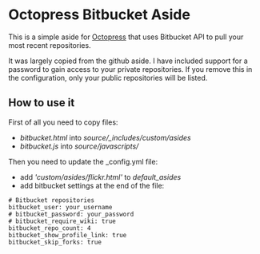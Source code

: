 # Octopress Bitbucket Aside

This is a simple aside for <a href="http://www.octopress.org">Octopress</a> that uses Bitbucket API to pull your most recent repositories.

It was largely copied from the github aside. I have included support for a password to gain access to your private repositories.  If you remove this in the configuration, only your public repositories will be listed.

## How to use it

First of all you need to copy files:

* *bitbucket.html* into *source/_includes/custom/asides*
* *bitbucket.js* into *source/javascripts/*

Then you need to update the _config.yml file:

* add *'custom/asides/flickr.html'* to *default_asides*
* add bitbucket settings at the end of the file:

```
# Bitbucket repositories
bitbucket_user: your_username
# bitbucket_password: your_password
# bitbucket_require_wiki: true
bitbucket_repo_count: 4
bitbucket_show_profile_link: true
bitbucket_skip_forks: true
```
